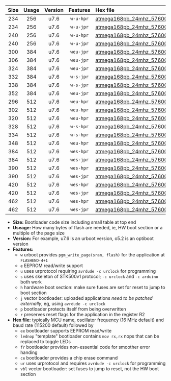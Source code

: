 |Size|Usage|Version|Features|Hex file|
|:-:|:-:|:-:|:-:|:--|
|234|256|u7.6|`w-u-hpr`|[atmega168pb_24mhz_57600bps_ur.hex](https://raw.githubusercontent.com/stefanrueger/urboot/main/atmega168pb_24mhz_57600bps_ur.hex)|
|234|256|u7.6|`w-u-jpr`|[atmega168pb_24mhz_57600bps_ur_vbl.hex](https://raw.githubusercontent.com/stefanrueger/urboot/main/atmega168pb_24mhz_57600bps_ur_vbl.hex)|
|240|256|u7.6|`w-u-hpr`|[atmega168pb_24mhz_57600bps_lednop_ur.hex](https://raw.githubusercontent.com/stefanrueger/urboot/main/atmega168pb_24mhz_57600bps_lednop_ur.hex)|
|240|256|u7.6|`w-u-jpr`|[atmega168pb_24mhz_57600bps_lednop_ur_vbl.hex](https://raw.githubusercontent.com/stefanrueger/urboot/main/atmega168pb_24mhz_57600bps_lednop_ur_vbl.hex)|
|300|384|u7.6|`weu-jpr`|[atmega168pb_24mhz_57600bps_ee_ur_vbl.hex](https://raw.githubusercontent.com/stefanrueger/urboot/main/atmega168pb_24mhz_57600bps_ee_ur_vbl.hex)|
|306|384|u7.6|`weu-jpr`|[atmega168pb_24mhz_57600bps_ee_lednop_ur_vbl.hex](https://raw.githubusercontent.com/stefanrueger/urboot/main/atmega168pb_24mhz_57600bps_ee_lednop_ur_vbl.hex)|
|324|384|u7.6|`weu-jpr`|[atmega168pb_24mhz_57600bps_ee_lednop_fr_ur_vbl.hex](https://raw.githubusercontent.com/stefanrueger/urboot/main/atmega168pb_24mhz_57600bps_ee_lednop_fr_ur_vbl.hex)|
|332|384|u7.6|`w-s-jpr`|[atmega168pb_24mhz_57600bps_vbl.hex](https://raw.githubusercontent.com/stefanrueger/urboot/main/atmega168pb_24mhz_57600bps_vbl.hex)|
|338|384|u7.6|`w-s-jpr`|[atmega168pb_24mhz_57600bps_lednop_vbl.hex](https://raw.githubusercontent.com/stefanrueger/urboot/main/atmega168pb_24mhz_57600bps_lednop_vbl.hex)|
|352|384|u7.6|`weu-jpr`|[atmega168pb_24mhz_57600bps_ee_lednop_fr_ce_ur_vbl.hex](https://raw.githubusercontent.com/stefanrueger/urboot/main/atmega168pb_24mhz_57600bps_ee_lednop_fr_ce_ur_vbl.hex)|
|296|512|u7.6|`weu-hpr`|[atmega168pb_24mhz_57600bps_ee_ur.hex](https://raw.githubusercontent.com/stefanrueger/urboot/main/atmega168pb_24mhz_57600bps_ee_ur.hex)|
|302|512|u7.6|`weu-hpr`|[atmega168pb_24mhz_57600bps_ee_lednop_ur.hex](https://raw.githubusercontent.com/stefanrueger/urboot/main/atmega168pb_24mhz_57600bps_ee_lednop_ur.hex)|
|320|512|u7.6|`weu-hpr`|[atmega168pb_24mhz_57600bps_ee_lednop_fr_ur.hex](https://raw.githubusercontent.com/stefanrueger/urboot/main/atmega168pb_24mhz_57600bps_ee_lednop_fr_ur.hex)|
|328|512|u7.6|`w-s-hpr`|[atmega168pb_24mhz_57600bps.hex](https://raw.githubusercontent.com/stefanrueger/urboot/main/atmega168pb_24mhz_57600bps.hex)|
|334|512|u7.6|`w-s-hpr`|[atmega168pb_24mhz_57600bps_lednop.hex](https://raw.githubusercontent.com/stefanrueger/urboot/main/atmega168pb_24mhz_57600bps_lednop.hex)|
|348|512|u7.6|`weu-hpr`|[atmega168pb_24mhz_57600bps_ee_lednop_fr_ce_ur.hex](https://raw.githubusercontent.com/stefanrueger/urboot/main/atmega168pb_24mhz_57600bps_ee_lednop_fr_ce_ur.hex)|
|384|512|u7.6|`wes-hpr`|[atmega168pb_24mhz_57600bps_ee.hex](https://raw.githubusercontent.com/stefanrueger/urboot/main/atmega168pb_24mhz_57600bps_ee.hex)|
|384|512|u7.6|`wes-jpr`|[atmega168pb_24mhz_57600bps_ee_vbl.hex](https://raw.githubusercontent.com/stefanrueger/urboot/main/atmega168pb_24mhz_57600bps_ee_vbl.hex)|
|390|512|u7.6|`wes-hpr`|[atmega168pb_24mhz_57600bps_ee_lednop.hex](https://raw.githubusercontent.com/stefanrueger/urboot/main/atmega168pb_24mhz_57600bps_ee_lednop.hex)|
|390|512|u7.6|`wes-jpr`|[atmega168pb_24mhz_57600bps_ee_lednop_vbl.hex](https://raw.githubusercontent.com/stefanrueger/urboot/main/atmega168pb_24mhz_57600bps_ee_lednop_vbl.hex)|
|420|512|u7.6|`wes-hpr`|[atmega168pb_24mhz_57600bps_ee_lednop_fr.hex](https://raw.githubusercontent.com/stefanrueger/urboot/main/atmega168pb_24mhz_57600bps_ee_lednop_fr.hex)|
|420|512|u7.6|`wes-jpr`|[atmega168pb_24mhz_57600bps_ee_lednop_fr_vbl.hex](https://raw.githubusercontent.com/stefanrueger/urboot/main/atmega168pb_24mhz_57600bps_ee_lednop_fr_vbl.hex)|
|462|512|u7.6|`wes-hpr`|[atmega168pb_24mhz_57600bps_ee_lednop_fr_ce.hex](https://raw.githubusercontent.com/stefanrueger/urboot/main/atmega168pb_24mhz_57600bps_ee_lednop_fr_ce.hex)|
|462|512|u7.6|`wes-jpr`|[atmega168pb_24mhz_57600bps_ee_lednop_fr_ce_vbl.hex](https://raw.githubusercontent.com/stefanrueger/urboot/main/atmega168pb_24mhz_57600bps_ee_lednop_fr_ce_vbl.hex)|

- **Size:** Bootloader code size including small table at top end
- **Useage:** How many bytes of flash are needed, ie, HW boot section or a multiple of the page size
- **Version:** For example, u7.6 is an urboot version, o5.2 is an optiboot version
- **Features:**
  + `w` urboot provides `pgm_write_page(sram, flash)` for the application at `FLASHEND-4+1`
  + `e` EEPROM read/write support
  + `u` uses urprotocol requiring `avrdude -c urclock` for programming
  + `s` uses skeleton of STK500v1 protocol; `-c urclock` and `-c arduino` both work
  + `h` hardware boot section: make sure fuses are set for reset to jump to boot section
  + `j` vector bootloader: uploaded applications *need to be patched externally*, eg, using `avrdude -c urclock`
  + `p` bootloader protects itself from being overwritten
  + `r` preserves reset flags for the application in the register R2
- **Hex file:** typically MCU name, oscillator frequency (16 MHz default) and baud rate (115200 default) followed by
  + `ee` bootloader supports EEPROM read/write
  + `lednop` "template" bootloader contains `mov rx,rx` nops that can be replaced to toggle LEDs
  + `fr` bootloader provides non-essential code for smoother error handing
  + `ce` bootloader provides a chip erase command
  + `ur` uses urprotocol and requires `avrdude -c urclock` for programming
  + `vbl` vector bootloader: set fuses to jump to reset, not the HW boot section
